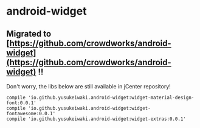 # android-widget

## Migrated to [https://github.com/crowdworks/android-widget](https://github.com/crowdworks/android-widget) !!


Don't worry, the libs below are still available in jCenter repository!

```
compile 'io.github.yusukeiwaki.android-widget:widget-material-design-font:0.0.1'
compile 'io.github.yusukeiwaki.android-widget:widget-fontawesome:0.0.1'
compile 'io.github.yusukeiwaki.android-widget:widget-extras:0.0.1'
```